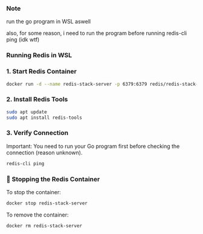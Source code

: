 
### Note
run the go program in WSL aswell

also, for some reason, i need to run the program before running redis-cli ping (idk wtf)
### Running Redis in WSL

### 1. Start Redis Container
```bash
docker run -d --name redis-stack-server -p 6379:6379 redis/redis-stack-server:latest
```

### 2. Install Redis Tools
```bash
sudo apt update
sudo apt install redis-tools
```

### 3. Verify Connection
Important: You need to run your Go program first before checking the connection (reason unknown).

```bash
redis-cli ping
```

### 🛑 Stopping the Redis Container
To stop the container:
```bash
docker stop redis-stack-server
```

To remove the container:
```bash
docker rm redis-stack-server
```
